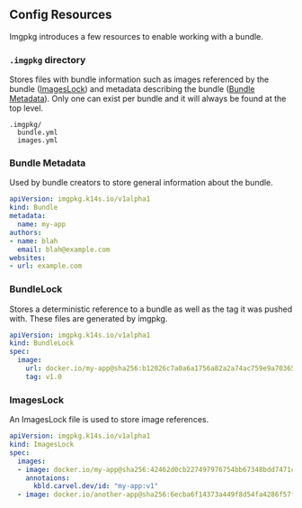 ## Config Resources

Imgpkg introduces a few resources to enable working with a bundle.

### `.imgpkg` directory

Stores files with bundle information such as images referenced by the
bundle ([ImagesLock](#imageslock)) and metadata describing the bundle ([Bundle Metadata](#bundle-metadata)). 
Only one can exist per bundle and it will always be found at the top level.

```
.imgpkg/
  bundle.yml
  images.yml
```

### Bundle Metadata

Used by bundle creators to store general information about the bundle.

```yaml
apiVersion: imgpkg.k14s.io/v1alpha1
kind: Bundle
metadata:
  name: my-app
authors:
- name: blah
  email: blah@example.com
websites:
- url: example.com
```

### BundleLock

Stores a deterministic reference to a bundle as well as the tag it was pushed with. These files are generated by imgpkg.

```yaml
apiVersion: imgpkg.k14s.io/v1alpha1
kind: BundleLock
spec:
  image:
    url: docker.io/my-app@sha256:b12026c7a0a6a1756a82a2a74ac759e9a7036523faca0e33dbddebc214e097df
    tag: v1.0
```

### ImagesLock

An ImagesLock file is used to store image references.

```yaml
apiVersion: imgpkg.k14s.io/v1alpha1
kind: ImagesLock
spec:
  images:
  - image: docker.io/my-app@sha256:42462d0cb227497976754bb67348bdd7471c7bd159819d6bd63fdf479eb7eb19
    annotaions:
      kbld.carvel.dev/id: "my-app:v1"
  - image: docker.io/another-app@sha256:6ecba6f14373a449f8d54fa4286f57fb8ef37c4ffa637969551f2fda52672206
```
